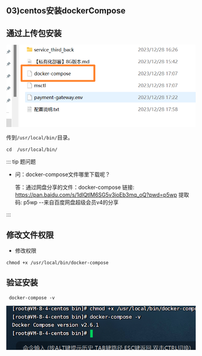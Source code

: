 ## 03)centos安装dockerCompose



## 通过上传包安装

![image-20240101114808081](03centos安装docker_compose.assets/image-20240101114808081.png)

传到`/usr/local/bin/`目录。

```shell
cd  /usr/local/bin/
```

::: tip  题问题

- 问：docker-compose文件哪里下载呢？

  答：通过网盘分享的文件：docker-compose
  链接: https://pan.baidu.com/s/1dlQtlM6SG5v3ioEb3mq_oQ?pwd=p5wp 提取码: p5wp 
  --来自百度网盘超级会员v4的分享

:::

## 修改文件权限

- 修改权限

```shell
chmod +x /usr/local/bin/docker-compose
```

## 验证安装

```shell
 docker-compose -v
```

![image-20240101115111649](03centos安装docker_compose.assets/image-20240101115111649.png)